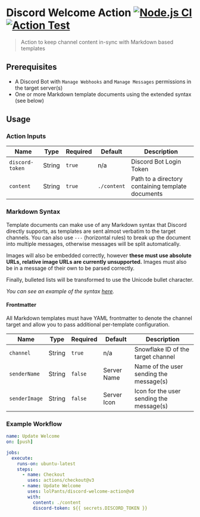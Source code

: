 # Discord Welcome Action [![Node.js CI](https://github.com/lolPants/discord-welcome-action/actions/workflows/ci.yml/badge.svg)](https://github.com/lolPants/discord-welcome-action/actions/workflows/ci.yml) [![Action Test](https://github.com/lolPants/discord-welcome-action/actions/workflows/test.yml/badge.svg)](https://github.com/lolPants/discord-welcome-action/actions/workflows/test.yml)
> Action to keep channel content in-sync with Markdown based templates

## Prerequisites
* A Discord Bot with `Manage Webhooks` and `Manage Messages` permissions in the target server(s)
* One or more Markdown template documents using the extended syntax (see below)

## Usage
### Action Inputs
| Name | Type | Required | Default | Description |
| - | - | - | - | - |
| `discord-token` | String | `true` | n/a | Discord Bot Login Token |
| `content` | String | `true` | `./content` | Path to a directory containing template documents |

### Markdown Syntax
Template documents can make use of any Markdown syntax that Discord directly supports, as templates are sent almost verbatim to the target channels. You can also use `---` (horizontal rules) to break up the document into multiple messages, otherwise messages will be split automatically.

Images will also be embedded correctly, however **these must use absolute URLs, relative image URLs are currently unsupported.** Images must also be in a message of their own to be parsed correctly.

Finally, bulleted lists will be transformed to use the Unicode bullet character.

_You can see an example of the syntax [here](https://raw.githubusercontent.com/lolPants/discord-welcome-action/master/test-content/welcome.md)._

#### Frontmatter
All Markdown templates must have YAML frontmatter to denote the channel target and allow you to pass additional per-template configuration.

| Name | Type | Required | Default | Description |
| - | - | - | - | - |
| `channel` | String | `true` | n/a | Snowflake ID of the target channel |
| `senderName` | String | `false` | Server Name | Name of the user sending the message(s) |
| `senderImage` | String | `false` | Server Icon | Icon for the user sending the message(s) |

### Example Workflow
```yml
name: Update Welcome
on: [push]

jobs:
  execute:
    runs-on: ubuntu-latest
    steps:
      - name: Checkout
        uses: actions/checkout@v3
      - name: Update Welcome
        uses: lolPants/discord-welcome-action@v0
        with:
          content: ./content
          discord-token: ${{ secrets.DISCORD_TOKEN }}
```
